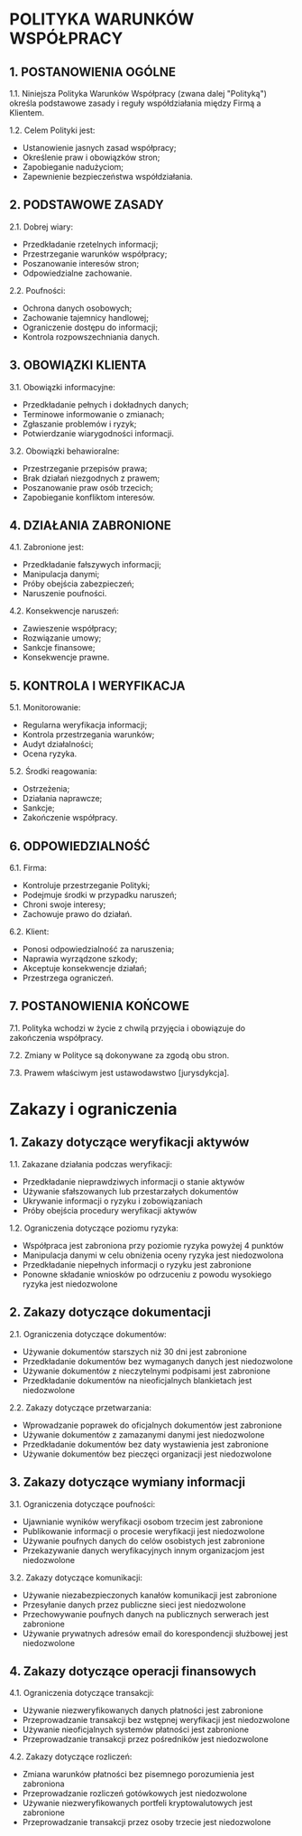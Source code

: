 # POLITYKA WARUNKÓW WSPÓŁPRACY

## 1. POSTANOWIENIA OGÓLNE

1.1. Niniejsza Polityka Warunków Współpracy (zwana dalej "Polityką") określa podstawowe zasady i reguły współdziałania między Firmą a Klientem.

1.2. Celem Polityki jest:
- Ustanowienie jasnych zasad współpracy;
- Określenie praw i obowiązków stron;
- Zapobieganie nadużyciom;
- Zapewnienie bezpieczeństwa współdziałania.

## 2. PODSTAWOWE ZASADY

2.1. Dobrej wiary:
- Przedkładanie rzetelnych informacji;
- Przestrzeganie warunków współpracy;
- Poszanowanie interesów stron;
- Odpowiedzialne zachowanie.

2.2. Poufności:
- Ochrona danych osobowych;
- Zachowanie tajemnicy handlowej;
- Ograniczenie dostępu do informacji;
- Kontrola rozpowszechniania danych.

## 3. OBOWIĄZKI KLIENTA

3.1. Obowiązki informacyjne:
- Przedkładanie pełnych i dokładnych danych;
- Terminowe informowanie o zmianach;
- Zgłaszanie problemów i ryzyk;
- Potwierdzanie wiarygodności informacji.

3.2. Obowiązki behawioralne:
- Przestrzeganie przepisów prawa;
- Brak działań niezgodnych z prawem;
- Poszanowanie praw osób trzecich;
- Zapobieganie konfliktom interesów.

## 4. DZIAŁANIA ZABRONIONE

4.1. Zabronione jest:
- Przedkładanie fałszywych informacji;
- Manipulacja danymi;
- Próby obejścia zabezpieczeń;
- Naruszenie poufności.

4.2. Konsekwencje naruszeń:
- Zawieszenie współpracy;
- Rozwiązanie umowy;
- Sankcje finansowe;
- Konsekwencje prawne.

## 5. KONTROLA I WERYFIKACJA

5.1. Monitorowanie:
- Regularna weryfikacja informacji;
- Kontrola przestrzegania warunków;
- Audyt działalności;
- Ocena ryzyka.

5.2. Środki reagowania:
- Ostrzeżenia;
- Działania naprawcze;
- Sankcje;
- Zakończenie współpracy.

## 6. ODPOWIEDZIALNOŚĆ

6.1. Firma:
- Kontroluje przestrzeganie Polityki;
- Podejmuje środki w przypadku naruszeń;
- Chroni swoje interesy;
- Zachowuje prawo do działań.

6.2. Klient:
- Ponosi odpowiedzialność za naruszenia;
- Naprawia wyrządzone szkody;
- Akceptuje konsekwencje działań;
- Przestrzega ograniczeń.

## 7. POSTANOWIENIA KOŃCOWE

7.1. Polityka wchodzi w życie z chwilą przyjęcia i obowiązuje do zakończenia współpracy.

7.2. Zmiany w Polityce są dokonywane za zgodą obu stron.

7.3. Prawem właściwym jest ustawodawstwo [jurysdykcja].

# Zakazy i ograniczenia

## 1. Zakazy dotyczące weryfikacji aktywów

1.1. Zakazane działania podczas weryfikacji:
- Przedkładanie nieprawdziwych informacji o stanie aktywów
- Używanie sfałszowanych lub przestarzałych dokumentów
- Ukrywanie informacji o ryzyku i zobowiązaniach
- Próby obejścia procedury weryfikacji aktywów

1.2. Ograniczenia dotyczące poziomu ryzyka:
- Współpraca jest zabroniona przy poziomie ryzyka powyżej 4 punktów
- Manipulacja danymi w celu obniżenia oceny ryzyka jest niedozwolona
- Przedkładanie niepełnych informacji o ryzyku jest zabronione
- Ponowne składanie wniosków po odrzuceniu z powodu wysokiego ryzyka jest niedozwolone

## 2. Zakazy dotyczące dokumentacji

2.1. Ograniczenia dotyczące dokumentów:
- Używanie dokumentów starszych niż 30 dni jest zabronione
- Przedkładanie dokumentów bez wymaganych danych jest niedozwolone
- Używanie dokumentów z nieczytelnymi podpisami jest zabronione
- Przedkładanie dokumentów na nieoficjalnych blankietach jest niedozwolone

2.2. Zakazy dotyczące przetwarzania:
- Wprowadzanie poprawek do oficjalnych dokumentów jest zabronione
- Używanie dokumentów z zamazanymi danymi jest niedozwolone
- Przedkładanie dokumentów bez daty wystawienia jest zabronione
- Używanie dokumentów bez pieczęci organizacji jest niedozwolone

## 3. Zakazy dotyczące wymiany informacji

3.1. Ograniczenia dotyczące poufności:
- Ujawnianie wyników weryfikacji osobom trzecim jest zabronione
- Publikowanie informacji o procesie weryfikacji jest niedozwolone
- Używanie poufnych danych do celów osobistych jest zabronione
- Przekazywanie danych weryfikacyjnych innym organizacjom jest niedozwolone

3.2. Zakazy dotyczące komunikacji:
- Używanie niezabezpieczonych kanałów komunikacji jest zabronione
- Przesyłanie danych przez publiczne sieci jest niedozwolone
- Przechowywanie poufnych danych na publicznych serwerach jest zabronione
- Używanie prywatnych adresów email do korespondencji służbowej jest niedozwolone

## 4. Zakazy dotyczące operacji finansowych

4.1. Ograniczenia dotyczące transakcji:
- Używanie niezweryfikowanych danych płatności jest zabronione
- Przeprowadzanie transakcji bez wstępnej weryfikacji jest niedozwolone
- Używanie nieoficjalnych systemów płatności jest zabronione
- Przeprowadzanie transakcji przez pośredników jest niedozwolone

4.2. Zakazy dotyczące rozliczeń:
- Zmiana warunków płatności bez pisemnego porozumienia jest zabroniona
- Przeprowadzanie rozliczeń gotówkowych jest niedozwolone
- Używanie niezweryfikowanych portfeli kryptowalutowych jest zabronione
- Przeprowadzanie transakcji przez osoby trzecie jest niedozwolone